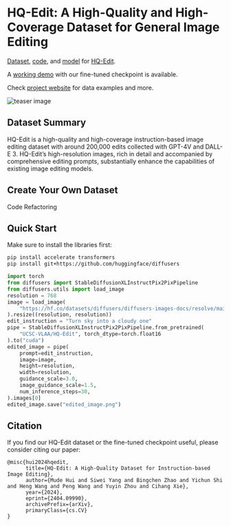 # HQ-Edit: A High-Quality and High-Coverage Dataset for General Image Editing

[Dataset](https://huggingface.co/datasets/UCSC-VLAA/HQ-Edit), [code](), and [model](https://huggingface.co/UCSC-VLAA/HQ-Edit) for [HQ-Edit](https://arxiv.org/abs/2404.09990).

A [working demo](https://huggingface.co/spaces/LAOS-Y/HQEdit) with our fine-tuned checkpoint is available.

Check [project website](https://thefllood.github.io/HQEdit_web/) for data examples and more.

![teaser image](figs/teaser.png)

## Dataset Summary
HQ-Edit is a high-quality and high-coverage instruction-based image editing dataset with around 200,000 edits collected with GPT-4V and DALL-E 3. HQ-Edit’s high-resolution images, rich in detail and accompanied by comprehensive editing prompts, substantially enhance the capabilities of existing image editing models.

## Create Your Own Dataset
Code Refactoring
## Quick Start
Make sure to install the libraries first:

```bash 
pip install accelerate transformers
pip install git+https://github.com/huggingface/diffusers
```

```python 
import torch
from diffusers import StableDiffusionXLInstructPix2PixPipeline
from diffusers.utils import load_image
resolution = 768
image = load_image(
    "https://hf.co/datasets/diffusers/diffusers-images-docs/resolve/main/mountain.png"
).resize((resolution, resolution))
edit_instruction = "Turn sky into a cloudy one"
pipe = StableDiffusionXLInstructPix2PixPipeline.from_pretrained(
    "UCSC-VLAA/HQ-Edit", torch_dtype=torch.float16
).to("cuda")
edited_image = pipe(
    prompt=edit_instruction,
    image=image,
    height=resolution,
    width=resolution,
    guidance_scale=3.0,
    image_guidance_scale=1.5,
    num_inference_steps=30,
).images[0]
edited_image.save("edited_image.png")
```

## Citation
If you find our HQ-Edit dataset or the fine-tuned checkpoint useful, please consider citing our paper:

```
@misc{hui2024hqedit,
      title={HQ-Edit: A High-Quality Dataset for Instruction-based Image Editing}, 
      author={Mude Hui and Siwei Yang and Bingchen Zhao and Yichun Shi and Heng Wang and Peng Wang and Yuyin Zhou and Cihang Xie},
      year={2024},
      eprint={2404.09990},
      archivePrefix={arXiv},
      primaryClass={cs.CV}
}
```

